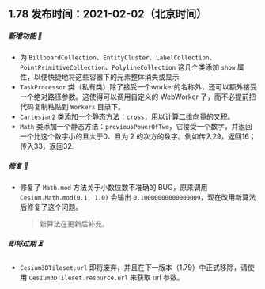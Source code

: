 ## 1.78 发布时间：2021-02-02（北京时间）

##### 新增功能 🎉

- 为 `BillboardCollection`、`EntityCluster`、`LabelCollection`、`PointPrimitiveCollection`、`PolylineCollection` 这几个类添加 `show` 属性，以便快捷地将这些容器下的元素整体消失或显示
- `TaskProcessor` 类（私有类）除了接受一个worker的名称外，还可以额外接受一个绝对路径参数。这使得可以调用自定义的 WebWorker 了，而不必提前把代码复制粘贴到 `Workers` 目录下。
- `Cartesian2` 类添加一个静态方法：`cross`，用以计算二维向量的叉积。
- `Math` 类添加一个静态方法：`previousPowerOfTwo`，它接受一个数字，并返回一个比这个数字小的且大于0、且为 2 的次方的数字。例如传入29，返回16；传入33，返回32.



##### 修复 🔧

- 修复了 `Math.mod` 方法关于小数位数不准确的 BUG，原来调用 `Cesium.Math.mod(0.1, 1.0)` 会输出 `0.10000000000000009`，现在改用新算法后修复了这个问题。

  > 新算法在更新后补充。



##### 即将过期 ⏳

- `Cesium3DTileset.url` 即将废弃，并且在下一版本（1.79）中正式移除，请使用 `Cesium3DTileset.resource.url` 来获取 url 参数。